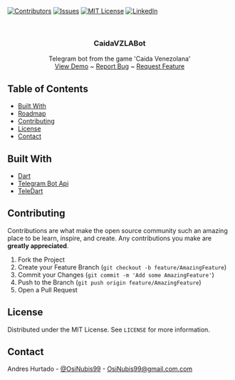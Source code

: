 [![Contributors][contributors-shield]][contributors-url]
[![Issues][issues-shield]][issues-url]
[![MIT License][license-shield]][license-url]
[![LinkedIn][linkedin-shield]][linkedin-url]

<br />
<p align="center">

  <h3 align="center">CaidaVZLABot</h3>

  <p align="center">
    Telegram bot from the game 'Caida Venezolana'
    <br />
    <a href="https:/">View Demo</a>
  ~
    <a href="https://github.com/OsiNubis99/CaidaVZLABot/issues">Report Bug</a>
  ~
    <a href="https://github.com/OsiNubis99/CaidaVZLABot/issues">Request Feature</a>
  </p>
</p>

<!-- TABLE OF CONTENTS -->
## Table of Contents

* [Built With](#built-with)
* [Roadmap](#roadmap)
* [Contributing](#contributing)
* [License](#license)
* [Contact](#contact)

## Built With
* [Dart](https://dart.dev/)
* [Telegram Bot Api](https://core.telegram.org/bots/api)
* [TeleDart](https://github.com/DinoLeung/TeleDart)

<!-- CONTRIBUTING -->
## Contributing

Contributions are what make the open source community such an amazing place to be learn, inspire, and create. Any contributions you make are **greatly appreciated**.

1. Fork the Project
2. Create your Feature Branch (`git checkout -b feature/AmazingFeature`)
3. Commit your Changes (`git commit -m 'Add some AmazingFeature'`)
4. Push to the Branch (`git push origin feature/AmazingFeature`)
5. Open a Pull Request


<!-- LICENSE -->
## License

Distributed under the MIT License. See `LICENSE` for more information.

<!-- CONTACT -->
## Contact

Andres Hurtado - [@OsiNubis99](https://twitter.com/OsiNubis99) - OsiNubis99@gmail.com.com

<!-- MARKDOWN LINKS & IMAGES -->
<!-- https://www.markdownguide.org/basic-syntax/#reference-style-links -->
[contributors-shield]: https://img.shields.io/github/contributors/OsiNubis99/CaidaVZLABot.svg?style=flat-square
[contributors-url]: https://github.com/OsiNubis99/CaidaVZLABot/graphs/contributors
[issues-shield]: https://img.shields.io/github/issues/OsiNubis99/CaidaVZLABot.svg?style=flat-square
[issues-url]: https://github.com/OsiNubis99/CaidaVZLABot/issues
[license-shield]: https://img.shields.io/github/license/OsiNubis99/CaidaVZLABot.svg?style=flat-square
[license-url]: https://github.com/OsiNubis99/CaidaVZLABot/blob/master/LICENSE.txt
[linkedin-shield]: https://img.shields.io/badge/-LinkedIn-black.svg?style=flat-square&logo=linkedin&colorB=555
[linkedin-url]: https://linkedin.com/in/OsiNubis99
